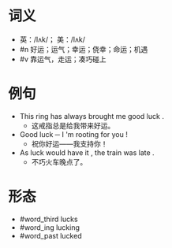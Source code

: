 # 词义
- 英：/lʌk/； 美：/lʌk/
- #n 好运；运气；幸运；侥幸；命运；机遇
- #v 靠运气，走运；凑巧碰上
# 例句
- This ring has always brought me good luck .
	- 这戒指总是给我带来好运。
- Good luck ─ I 'm rooting for you !
	- 祝你好运——我支持你！
- As luck would have it , the train was late .
	- 不巧火车晚点了。
# 形态
- #word_third lucks
- #word_ing lucking
- #word_past lucked
